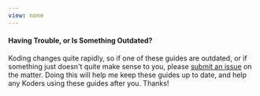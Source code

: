 ```yaml
---
view: none
---
```



#### Having Trouble, or Is Something Outdated?


Koding changes quite rapidly, so if one of these guides are outdated,
or if something just doesn't quite make sense to you, please
[submit an issue][1] on the matter. Doing this will help me keep these guides
up to date, and help any Koders using these guides after you. Thanks!


[1]: https://github.com/koding/docs/issues/new
